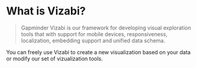 What is Vizabi?
===============

> Gapminder Vizabi is our framework for developing visual exploration tools that with support for mobile devices, responsiveness, localization, embedding support and unified data schema.

You can freely use Vizabi to create a new visualization based on your data or modify our set of vizualization tools.